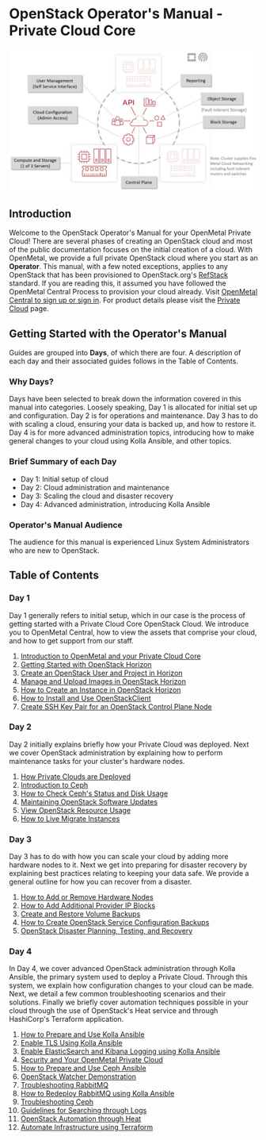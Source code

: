 # OpenStack Operator's Manual - Private Cloud Core

![image](images/intro.jpg)

## Introduction

Welcome to the OpenStack Operator's Manual for your OpenMetal Private
Cloud\! There are several phases of creating an OpenStack cloud and most
of the public documentation focuses on the initial creation of a cloud.
With OpenMetal, we provide a full private OpenStack cloud where you
start as an **Operator**. This manual, with a few noted exceptions,
applies to any OpenStack that has been provisioned to OpenStack.org's
[RefStack](https://docs.openstack.org/refstack) standard. If you are
reading this, it assumed you have followed the OpenMetal Central Process
to provision your cloud already. Visit [OpenMetal Central to sign up or
sign in](https://central.openmetal.io/). For product details please
visit the [Private
Cloud](https://openmetal.io/products/private-cloud/hosted/) page.

## Getting Started with the Operator's Manual

Guides are grouped into **Days**, of which there are four. A description
of each day and their associated guides follows in the Table of
Contents.

### Why Days?

Days have been selected to break down the information covered in this
manual into categories. Loosely speaking, Day 1 is allocated for initial
set up and configuration. Day 2 is for operations and maintenance. Day 3
has to do with scaling a cloud, ensuring your data is backed up, and how
to restore it. Day 4 is for more advanced administration topics,
introducing how to make general changes to your cloud using Kolla
Ansible, and other topics.

### Brief Summary of each Day

  - Day 1: Initial setup of cloud
  - Day 2: Cloud administration and maintenance
  - Day 3: Scaling the cloud and disaster recovery
  - Day 4: Advanced administration, introducing Kolla Ansible

### Operator's Manual Audience

The audience for this manual is experienced Linux System Administrators
who are new to OpenStack.

## Table of Contents

### Day 1

Day 1 generally refers to initial setup, which in our case is the
process of getting started with a Private Cloud Core OpenStack Cloud. We
introduce you to OpenMetal Central, how to view the assets that comprise
your cloud, and how to get support from our staff.

1.  [Introduction to OpenMetal and your Private Cloud
    Core](operators_manual/day-1/intro-to-openmetal-private-cloud.md)
2.  [Getting Started with OpenStack
    Horizon](operators_manual/day-1/horizon/getting-started-with-horizon.md)
3.  [Create an OpenStack User and Project in
    Horizon](operators_manual/day-1/horizon/create-user-project.md)
4.  [Manage and Upload Images in OpenStack
    Horizon](operators_manual/day-1/horizon/images.md)
5.  [How to Create an Instance in OpenStack
    Horizon](operators_manual/day-1/horizon/create-first-instance.md)
6.  [How to Install and Use
    OpenStackClient](operators_manual/day-1/command-line/openstackclient.md)
7.  [Create SSH Key Pair for an OpenStack Control Plane
    Node](operators_manual/day-1/command-line/create-ssh-key.md)

### Day 2

Day 2 initially explains briefly how your Private Cloud was deployed.
Next we cover OpenStack administration by explaining how to perform
maintenance tasks for your cluster's hardware nodes.

1.  [How Private Clouds are
    Deployed](operators_manual/day-2/private-cloud-deployment-overview.md)
2.  [Introduction to
    Ceph](operators_manual/day-2/introduction-to-ceph.md)
3.  [How to Check Ceph's Status and Disk
    Usage](operators_manual/day-2/check-ceph-status-disk-usage.md)
4.  [Maintaining OpenStack Software
    Updates](operators_manual/day-2/maintenance.md)
5.  [View OpenStack Resource
    Usage](operators_manual/day-2/resource-usage/cloud-resource-usage.md)
6.  [How to Live Migrate
    Instances](operators_manual/day-2/live-migrate-instances.md)

### Day 3

Day 3 has to do with how you can scale your cloud by adding more
hardware nodes to it. Next we get into preparing for disaster recovery
by explaining best practices relating to keeping your data safe. We
provide a general outline for how you can recover from a disaster.

1.  [How to Add or Remove Hardware
    Nodes](operators_manual/day-3/add-remove-hardware-nodes.md)
2.  [How to Add Additional Provider IP
    Blocks](operators_manual/day-3/add-provider-ips.md)
3.  [Create and Restore Volume
    Backups](operators_manual/day-3/create-volume-backups.md)
4.  [How to Create OpenStack Service Configuration
    Backups](operators_manual/day-3/create-openstack-service-backups.md)
5.  [OpenStack Disaster Planning, Testing, and
    Recovery](operators_manual/day-3/disaster-recovery.md)

### Day 4

In Day 4, we cover advanced OpenStack administration through Kolla
Ansible, the primary system used to deploy a Private Cloud. Through this
system, we explain how configuration changes to your cloud can be made.
Next, we detail a few common troubleshooting scenarios and their
solutions. Finally we briefly cover automation techniques possible in
your cloud through the use of OpenStack's Heat service and through
HashiCorp's Terraform application.

1.  [How to Prepare and Use Kolla
    Ansible](operators_manual/day-4/kolla-ansible/kolla-ansible.md)
2.  [Enable TLS Using Kolla
    Ansible](operators_manual/day-4/kolla-ansible/enable-tls.md)
3.  [Enable ElasticSearch and Kibana Logging using Kolla
    Ansible](operators_manual/day-4/kolla-ansible/enable-elk.md)
4.  [Security and Your OpenMetal Private
    Cloud](operators_manual/day-4/security/security-best-practices.md)
5.  [How to Prepare and Use Ceph
    Ansible](operators_manual/day-4/ceph-ansible/ceph-ansible.md)
6.  [OpenStack Watcher
    Demonstration](operators_manual/day-4/watcher/watcher-demo.md)
7.  [Troubleshooting
    RabbitMQ](operators_manual/day-4/troubleshooting/rabbitmq.md)
8.  [How to Redeploy RabbitMQ using Kolla
    Ansible](operators_manual/day-4/kolla-ansible/redeploy-rabbitmq.md)
9.  [Troubleshooting
    Ceph](operators_manual/day-4/troubleshooting/ceph.md)
10. [Guidelines for Searching through
    Logs](operators_manual/day-4/troubleshooting/log-filtering.md)
11. [OpenStack Automation through
    Heat](operators_manual/day-4/automation/heat.md)
12. [Automate Infrastructure using
    Terraform](operators_manual/day-4/automation/terraform.md)

